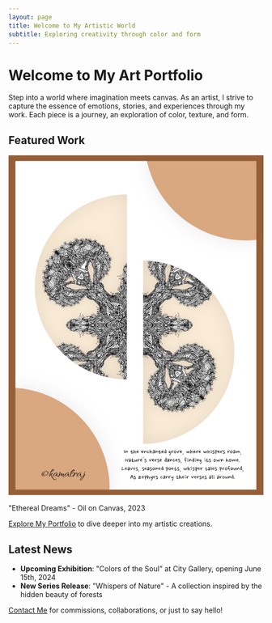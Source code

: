 ```yaml
---
layout: page
title: Welcome to My Artistic World
subtitle: Exploring creativity through color and form
---
```


# Welcome to My Art Portfolio

Step into a world where imagination meets canvas. As an artist, I strive to capture the essence of emotions, stories, and experiences through my work. Each piece is a journey, an exploration of color, texture, and form.

## Featured Work

![Featured Artwork](/assets/img/IMG_2973.png)

"Ethereal Dreams" - Oil on Canvas, 2023

[Explore My Portfolio](/portfolio) to dive deeper into my artistic creations.

## Latest News

- **Upcoming Exhibition**: "Colors of the Soul" at City Gallery, opening June 15th, 2024
- **New Series Release**: "Whispers of Nature" - A collection inspired by the hidden beauty of forests

[Contact Me](/contact) for commissions, collaborations, or just to say hello!
